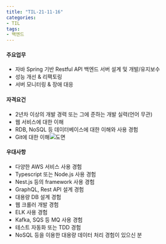 ```yaml
---
title: "TIL-21-11-16"
categories: 
- TIL
tags:
- 백엔드
---
```


#### 주요업무
- 자바 Spring 기반 Restful API 백엔드 서버 설계 및 개발/유지보수
- 성능 개선 & 리팩토링
- 서버 모니터링 & 장애 대응

#### 자격요건
- 2년차 이상의 개발 경력 또는 그에 준하는 개발 실력(언어 무관)
- 웹 서비스에 대한 이해
- RDB, NoSQL 등 데이터베이스에 대한 이해와 사용 경험
- Git에 대한 이해![도면](D:\bokyoung89.github\bokyoung89.github.io\images\2021-11-16-1116\도면-16423312826371.jpg)




#### 우대사항
- 다양한 AWS 서비스 사용 경험
- Typescript 또는 Node.js 사용 경험
- Nest.js 등의 framework 사용 경험
- GraphQL, Rest API 설계 경험
- 대용량 DB 설계 경험
- 웹 크롤러 개발 경험
- ELK 사용 경험
- Kafka, SQS 등 MQ 사용 경험
- 테스트 자동화 또는 TDD 경험
- NoSQL 등을 이용한 대용량 데이터 처리 경험이 있으신 분

